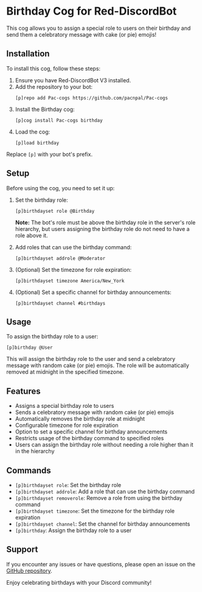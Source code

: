 # Birthday Cog for Red-DiscordBot

This cog allows you to assign a special role to users on their birthday and send them a celebratory message with cake (or pie) emojis!

## Installation

To install this cog, follow these steps:

1. Ensure you have Red-DiscordBot V3 installed.
2. Add the repository to your bot:
   ```
   [p]repo add Pac-cogs https://github.com/pacnpal/Pac-cogs
   ```
3. Install the Birthday cog:
   ```
   [p]cog install Pac-cogs birthday
   ```
4. Load the cog:
   ```
   [p]load birthday
   ```

Replace `[p]` with your bot's prefix.

## Setup

Before using the cog, you need to set it up:

1. Set the birthday role:
   ```
   [p]birthdayset role @Birthday
   ```
   **Note:** The bot's role must be above the birthday role in the server's role hierarchy, but users assigning the birthday role do not need to have a role above it.

2. Add roles that can use the birthday command:
   ```
   [p]birthdayset addrole @Moderator
   ```
3. (Optional) Set the timezone for role expiration:
   ```
   [p]birthdayset timezone America/New_York
   ```
4. (Optional) Set a specific channel for birthday announcements:
   ```
   [p]birthdayset channel #birthdays
   ```

## Usage

To assign the birthday role to a user:
```
[p]birthday @User
```

This will assign the birthday role to the user and send a celebratory message with random cake (or pie) emojis. The role will be automatically removed at midnight in the specified timezone.

## Features

- Assigns a special birthday role to users
- Sends a celebratory message with random cake (or pie) emojis
- Automatically removes the birthday role at midnight
- Configurable timezone for role expiration
- Option to set a specific channel for birthday announcements
- Restricts usage of the birthday command to specified roles
- Users can assign the birthday role without needing a role higher than it in the hierarchy

## Commands

- `[p]birthdayset role`: Set the birthday role
- `[p]birthdayset addrole`: Add a role that can use the birthday command
- `[p]birthdayset removerole`: Remove a role from using the birthday command
- `[p]birthdayset timezone`: Set the timezone for the birthday role expiration
- `[p]birthdayset channel`: Set the channel for birthday announcements
- `[p]birthday`: Assign the birthday role to a user

## Support

If you encounter any issues or have questions, please open an issue on the [GitHub repository](https://github.com/pacnpal/Pac-cogs).

Enjoy celebrating birthdays with your Discord community!